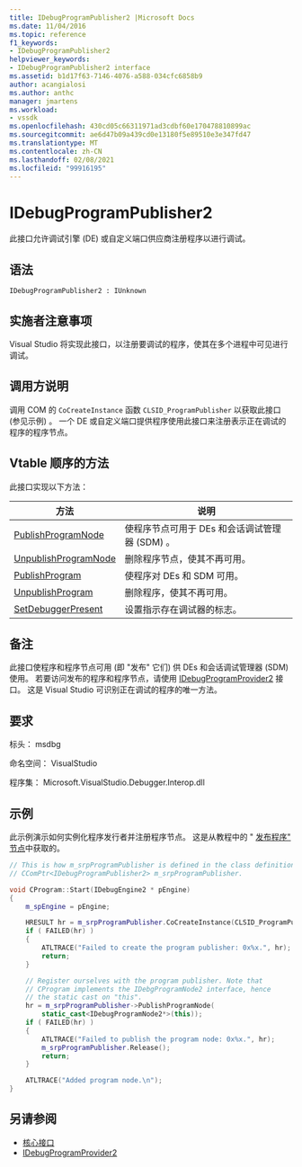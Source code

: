 ```yaml
---
title: IDebugProgramPublisher2 |Microsoft Docs
ms.date: 11/04/2016
ms.topic: reference
f1_keywords:
- IDebugProgramPublisher2
helpviewer_keywords:
- IDebugProgramPublisher2 interface
ms.assetid: b1d17f63-7146-4076-a588-034cfc6858b9
author: acangialosi
ms.author: anthc
manager: jmartens
ms.workload:
- vssdk
ms.openlocfilehash: 430cd05c66311971ad3cdbf60e170478810899ac
ms.sourcegitcommit: ae6d47b09a439cd0e13180f5e89510e3e347fd47
ms.translationtype: MT
ms.contentlocale: zh-CN
ms.lasthandoff: 02/08/2021
ms.locfileid: "99916195"
---
```

# <a name="idebugprogrampublisher2"></a>IDebugProgramPublisher2
此接口允许调试引擎 (DE) 或自定义端口供应商注册程序以进行调试。

## <a name="syntax"></a>语法

```
IDebugProgramPublisher2 : IUnknown
```

## <a name="notes-for-implementers"></a>实施者注意事项
Visual Studio 将实现此接口，以注册要调试的程序，使其在多个进程中可见进行调试。

## <a name="notes-for-callers"></a>调用方说明
调用 COM 的 `CoCreateInstance` 函数 `CLSID_ProgramPublisher` 以获取此接口 (参见示例) 。 一个 DE 或自定义端口提供程序使用此接口来注册表示正在调试的程序的程序节点。

## <a name="methods-in-vtable-order"></a>Vtable 顺序的方法
此接口实现以下方法：

|方法|说明|
|------------|-----------------|
|[PublishProgramNode](../../../extensibility/debugger/reference/idebugprogrampublisher2-publishprogramnode.md)|使程序节点可用于 DEs 和会话调试管理器 (SDM) 。|
|[UnpublishProgramNode](../../../extensibility/debugger/reference/idebugprogrampublisher2-unpublishprogramnode.md)|删除程序节点，使其不再可用。|
|[PublishProgram](../../../extensibility/debugger/reference/idebugprogrampublisher2-publishprogram.md)|使程序对 DEs 和 SDM 可用。|
|[UnpublishProgram](../../../extensibility/debugger/reference/idebugprogrampublisher2-unpublishprogram.md)|删除程序，使其不再可用。|
|[SetDebuggerPresent](../../../extensibility/debugger/reference/idebugprogrampublisher2-setdebuggerpresent.md)|设置指示存在调试器的标志。|

## <a name="remarks"></a>备注
此接口使程序和程序节点可用 (即 "发布" 它们) 供 DEs 和会话调试管理器 (SDM) 使用。 若要访问发布的程序和程序节点，请使用 [IDebugProgramProvider2](../../../extensibility/debugger/reference/idebugprogramprovider2.md) 接口。 这是 Visual Studio 可识别正在调试的程序的唯一方法。

## <a name="requirements"></a>要求
标头： msdbg

命名空间： VisualStudio

程序集： Microsoft.VisualStudio.Debugger.Interop.dll

## <a name="example"></a>示例
此示例演示如何实例化程序发行者并注册程序节点。 这是从教程中的 " [发布程序" 节点](/previous-versions/bb161795(v=vs.90))中获取的。

```cpp
// This is how m_srpProgramPublisher is defined in the class definition:
// CComPtr<IDebugProgramPublisher2> m_srpProgramPublisher.

void CProgram::Start(IDebugEngine2 * pEngine)
{
    m_spEngine = pEngine;

    HRESULT hr = m_srpProgramPublisher.CoCreateInstance(CLSID_ProgramPublisher);
    if ( FAILED(hr) )
    {
        ATLTRACE("Failed to create the program publisher: 0x%x.", hr);
        return;
    }

    // Register ourselves with the program publisher. Note that
    // CProgram implements the IDebgProgramNode2 interface, hence
    // the static cast on "this".
    hr = m_srpProgramPublisher->PublishProgramNode(
        static_cast<IDebugProgramNode2*>(this));
    if ( FAILED(hr) )
    {
        ATLTRACE("Failed to publish the program node: 0x%x.", hr);
        m_srpProgramPublisher.Release();
        return;
    }

    ATLTRACE("Added program node.\n");
}
```

## <a name="see-also"></a>另请参阅
- [核心接口](../../../extensibility/debugger/reference/core-interfaces.md)
- [IDebugProgramProvider2](../../../extensibility/debugger/reference/idebugprogramprovider2.md)